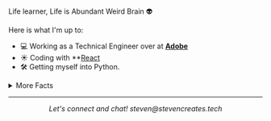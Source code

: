 Life learner, Life is Abundant Weird Brain :alien:

Here is what I'm up to:

- 💻 Working as a Technical Engineer over at **[Adobe](https://adobe.com)**
- ☀️ Coding with **[React](https://reactjs.org/)
- 🛠 Getting myself into Python.

<details>
  <summary>More Facts</summary>


  - I may play a little to much **[Apex Legends](https://apex.tracker.gg/profile/xbl/LEVELxTREE)**
  - I love to draw and create. ⭐️
  - Don't tell anyone but I love pokemon.
  

  ![My github stats](https://github-readme-stats.vercel.app/api?username=StevenCreates&show_icons=true&theme=nord)
  <br><br>
</details>

<hr>
<p align="center">
  <i>Let's connect and chat!</i>
  <i>steven@stevencreates.tech</i>
